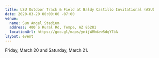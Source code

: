 ```yaml
---
title: LSU Outdoor Track & Field at Baldy Castillo Invitational (ASU)
date: 2020-03-20 00:00:00 -07:00
venue:
  name: Sun Angel Stadium
  address: 400 S Rural Rd, Tempe, AZ 85281
  locationUrl: https://goo.gl/maps/ynijWMhdaw5dqY7bA
layout: event
---
```


Friday, March 20 and Saturday, March 21.